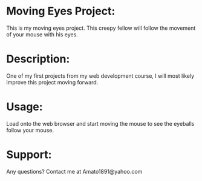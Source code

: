 <h1>Moving Eyes Project:</h1> This is my moving eyes project. This creepy fellow will follow the movement of your mouse with his eyes.  
<h1>Description:</h1> One of my first projects from my web development course, I will most likely improve this project moving forward.
<h1>Usage:</h1> Load onto the web browser and start moving the mouse to see the eyeballs follow your mouse.
<h1>Support:</h1> Any questions? Contact me at Amato1891@yahoo.com
